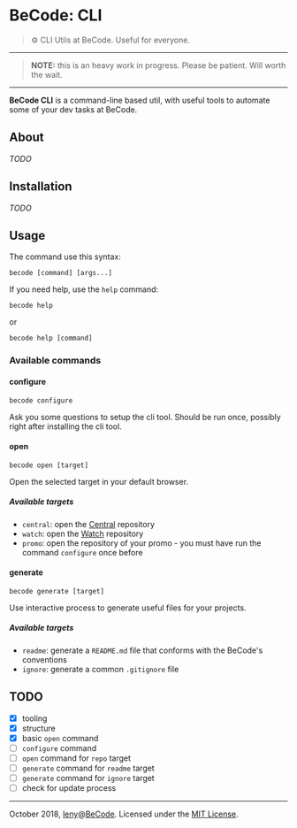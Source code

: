 # BeCode: CLI

> ⚙️ CLI Utils at BeCode. Useful for everyone.

* * *

> **NOTE:** this is an heavy work in progress. Please be patient. Will worth the wait.

* * *

**BeCode CLI** is a command-line based util, with useful tools to automate some of your dev tasks at BeCode.

## About

*TODO*

## Installation

*TODO*

## Usage

The command use this syntax:

    becode [command] [args...]

If you need help, use the `help` command:

    becode help

or

    becode help [command]

### Available commands

#### configure

    becode configure

Ask you some questions to setup the cli tool.
Should be run once, possibly right after installing the cli tool.

#### open

    becode open [target]

Open the selected target in your default browser.

##### Available targets

- `central`: open the [Central](https://github.com/becodeorg/Central) repository
- `watch`: open the [Watch](https://github.com/becodeorg/The-Watch) repository
- `promo`: open the repository of your promo - you must have run the command `configure` once before

#### generate

    becode generate [target]

Use interactive process to generate useful files for your projects.

##### Available targets

- `readme`: generate a `README.md` file that conforms with the BeCode's conventions
- `ignore`: generate a common `.gitignore` file

## TODO

- [x] tooling
- [x] structure
- [x] basic `open` command
- [ ] `configure` command
- [ ] `open` command for `repo` target
- [ ] `generate` command for `readme` target
- [ ] `generate` command for `ignore` target
- [ ] check for update process

* * *

October 2018, [leny](https://leny.me)@[BeCode](https://becode.org).
Licensed under the [MIT License](./LICENSE).
